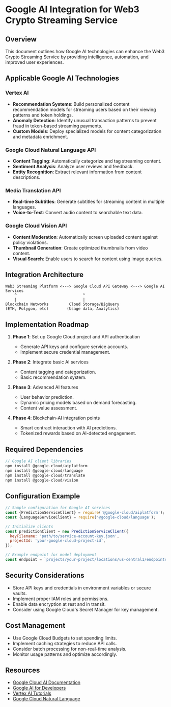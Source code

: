 # Google AI Integration for Web3 Crypto Streaming Service

## Overview
This document outlines how Google AI technologies can enhance the Web3 Crypto Streaming Service by providing intelligence, automation, and improved user experiences.

## Applicable Google AI Technologies

### Vertex AI
- **Recommendation Systems**: Build personalized content recommendation models for streaming users based on their viewing patterns and token holdings.
- **Anomaly Detection**: Identify unusual transaction patterns to prevent fraud in token-based streaming payments.
- **Custom Models**: Deploy specialized models for content categorization and metadata enrichment.

### Google Cloud Natural Language API
- **Content Tagging**: Automatically categorize and tag streaming content.
- **Sentiment Analysis**: Analyze user reviews and feedback.
- **Entity Recognition**: Extract relevant information from content descriptions.

### Media Translation API
- **Real-time Subtitles**: Generate subtitles for streaming content in multiple languages.
- **Voice-to-Text**: Convert audio content to searchable text data.

### Google Cloud Vision API
- **Content Moderation**: Automatically screen uploaded content against policy violations.
- **Thumbnail Generation**: Create optimized thumbnails from video content.
- **Visual Search**: Enable users to search for content using image queries.

## Integration Architecture

```
Web3 Streaming Platform <---> Google Cloud API Gateway <---> Google AI Services
    ^                             ^
    |                             |
Blockchain Networks         Cloud Storage/BigQuery
(ETH, Polygon, etc)        (Usage data, Analytics)
```

## Implementation Roadmap

1. **Phase 1**: Set up Google Cloud project and API authentication
   - Generate API keys and configure service accounts.
   - Implement secure credential management.

2. **Phase 2**: Integrate basic AI services
   - Content tagging and categorization.
   - Basic recommendation system.

3. **Phase 3**: Advanced AI features
   - User behavior prediction.
   - Dynamic pricing models based on demand forecasting.
   - Content value assessment.

4. **Phase 4**: Blockchain-AI integration points
   - Smart contract interaction with AI predictions.
   - Tokenized rewards based on AI-detected engagement.

## Required Dependencies

```javascript
// Google AI client libraries
npm install @google-cloud/aiplatform
npm install @google-cloud/language
npm install @google-cloud/translate
npm install @google-cloud/vision
```

## Configuration Example

```javascript
// Sample configuration for Google AI services
const {PredictionServiceClient} = require('@google-cloud/aiplatform');
const {LanguageServiceClient} = require('@google-cloud/language');

// Initialize clients
const predictionClient = new PredictionServiceClient({
  keyFilename: 'path/to/service-account-key.json',
  projectId: 'your-google-cloud-project-id',
});

// Example endpoint for model deployment
const endpoint = `projects/your-project/locations/us-central1/endpoints/YOUR_ENDPOINT_ID`;
```

## Security Considerations

- Store API keys and credentials in environment variables or secure vaults.
- Implement proper IAM roles and permissions.
- Enable data encryption at rest and in transit.
- Consider using Google Cloud's Secret Manager for key management.

## Cost Management

- Use Google Cloud Budgets to set spending limits.
- Implement caching strategies to reduce API calls.
- Consider batch processing for non-real-time analysis.
- Monitor usage patterns and optimize accordingly.

## Resources

- [Google Cloud AI Documentation](https://cloud.google.com/ai-platform/docs)
- [Google AI for Developers](https://ai.google/developers/)
- [Vertex AI Tutorials](https://cloud.google.com/vertex-ai/docs/tutorials)
- [Google Cloud Natural Language](https://cloud.google.com/natural-language)
